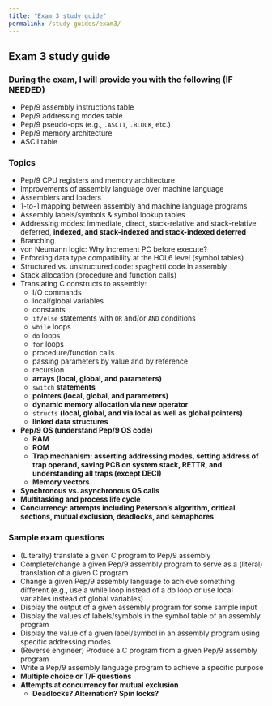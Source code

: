 ```yaml
---
title: "Exam 3 study guide"
permalink: /study-guides/exam3/
---
```


## Exam 3 study guide

### During the exam, I will provide you with the following (IF NEEDED)
* Pep/9 assembly instructions table
* Pep/9 addressing modes table
* Pep/9 pseudo-ops (e.g., ```.ASCII```, ```.BLOCK```, etc.)
* Pep/9 memory architecture
* ASCII table
   
### Topics
* Pep/9 CPU registers and memory architecture
* Improvements of assembly language over machine language
* Assemblers and loaders
* 1-to-1 mapping between assembly and machine language programs
* Assembly labels/symbols & symbol lookup tables
* Addressing modes: immediate, direct, stack-relative and stack-relative deferred, **indexed, and stack-indexed and stack-indexed deferred**
* Branching
* von Neumann logic: Why increment PC before execute?
* Enforcing data type compatibility at the HOL6 level (symbol tables)
* Structured vs. unstructured code: spaghetti code in assembly
* Stack allocation (procedure and function calls)
* Translating C constructs to assembly:
  * I/O commands
  * local/global variables
  * constants
  * ```if/else``` statements with ```OR``` and/or ```AND``` conditions
  * ```while``` loops
  * ```do``` loops
  * ```for``` loops
  * procedure/function calls
  * passing parameters by value and by reference
  * recursion
  * **arrays (local, global, and parameters)**
  * ```switch``` **statements**
  * **pointers (local, global, and parameters)**
  * **dynamic memory allocation via new operator**
  * ```structs``` **(local, global, and via local as well as global pointers)**
  * **linked data structures**
* **Pep/9 OS (understand Pep/9 OS code)**
  * **RAM**
  * **ROM**
  * **Trap mechanism: asserting addressing modes, setting address of trap operand, saving PCB on system stack, RETTR, and understanding all traps (except DECI)**
  * **Memory vectors**
* **Synchronous vs. asynchronous OS calls**
* **Multitasking and process life cycle**
* **Concurrency: attempts including Peterson’s algorithm, critical sections, mutual exclusion, deadlocks, and semaphores**
      
### Sample exam questions
* (Literally) translate a given C program to Pep/9 assembly
* Complete/change a given Pep/9 assembly program to serve as a (literal) translation of a given C program
* Change a given Pep/9 assembly language to achieve something different (e.g., use a while loop instead of a do loop or use local variables instead of global variables)
* Display the output of a given assembly program for some sample input
* Display the values of labels/symbols in the symbol table of an assembly program
* Display the value of a given label/symbol in an assembly program using specific addressing modes
* (Reverse engineer) Produce a C program from a given Pep/9 assembly program
* Write a Pep/9 assembly language program to achieve a specific purpose
* **Multiple choice or T/F questions**
* **Attempts at concurrency for mutual exclusion**
  * **Deadlocks? Alternation? Spin locks?**
